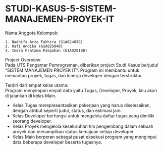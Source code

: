 
# STUDI-KASUS-5-SISTEM-MANAJEMEN-PROYEK-IT

Nama Anggota Kelompok:

    1. Nadhifa Arza Fakhira (G1A024038)
    2. Rafi Andika (G1A025048)
    3. Indra Pratama Pakpahan (G1A025100)

Project Overview:   
Pada UTS Pengantar Pemrograman, diberikan project Studi Kasus berjudul "SISTEM MANAJEMEN PROYEK IT". Program ini membantu untuk memantau proyek, tugas, dan kinerja developer dengan terstruktur.


Terdiri dari empat kelas utama:    
Program menyimpan empat data yaitu Tugas, Developer, Proyek, lalu akan di jalankan di kelas Main.   
- Kelas Tugas merepresentasikan pekerjaan yang harus diselesaikan, dengan atribut seperti judul, status, dan estimasi jam.    
- Kelas Developer berfungsi untuk mengelola daftar tugas yang dimiliki seorang developer.     
- Kelas Proyek mengelola keseluruhan tim pengembang dalam sebuah proyek dan menampilkan status kemajuan setiap developer.
- Kelas Main berperan sebagai pusat eksekusi program yang menginput data beberapa developer beserta tugasnya.
